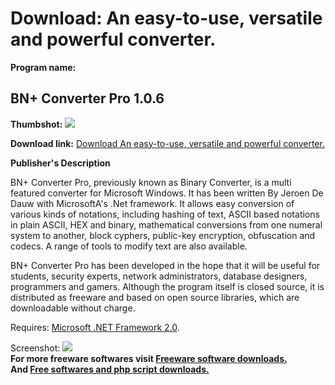 # Download: An easy-to-use, versatile and powerful converter.

**Program name:**

## BN+ Converter Pro 1.0.6

  
**Thumbshot:** ![](http://www.freewarefiles.com/screenshot/bnconverterpro_md.jpg)   
  
**Download link:** [Download An easy-to-use, versatile and powerful converter.](http://freesoftwares.boysofts.com/BN-Converter-Pro_program_49569.html)  
  


**Publisher's Description**  
  


BN+ Converter Pro, previously known as Binary Converter, is a multi featured converter for Microsoft Windows. It has been written By Jeroen De Dauw with MicrosoftA's .Net framework. It allows easy conversion of various kinds of notations, including hashing of text, ASCII based notations in plain ASCII, HEX and binary, mathematical conversions from one numeral system to another, block cyphers, public-key encryption, obfuscation and codecs. A range of tools to modify text are also available. 

BN+ Converter Pro has been developed in the hope that it will be useful for students, security experts, network administrators, database designers, programmers and gamers. Although the program itself is closed source, it is distributed as freeware and based on open source libraries, which are downloadable without charge. 

Requires: [Microsoft .NET Framework 2.0](http://www.freewarefiles.com/Microsoft-NET-Framework-20-x86-Final_program_16026.html). 

  
  
Screenshot: ![](http://www.freewarefiles.com/screenshot/bnconverterpro.jpg)   
**For more freeware softwares visit [Freeware software downloads.](http://freesoftwares.boysofts.com/)**   
**And [Free softwares and php script downloads.](http://www.boysofts.com/)**

